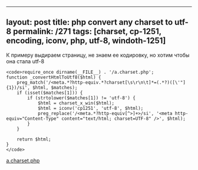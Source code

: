 ---
layout: post
title: php convert any charset to utf-8
permalink: /271
tags: [charset, cp-1251, encoding, iconv, php, utf-8, windoth-1251]
----

К примеру выдираем страницу, не знаем ее кодировку, но хотим чтобы она стала
utf-8

    
    <code>require_once dirname(__FILE__) . '/a.charset.php';
    function _convertHtmlToUtf8($html) {
    	preg_match('/<meta.*?http-equiv.*?charset[\s\r\n\t]*=(.*?)([\'"]{1})/si', $html, $matches);
    	if (isset($matches[1])) {
    		if (strtolower($matches[1]) != 'utf-8') {
    			$html = charset_x_win($html);
    			$html = iconv('cp1251', 'utf-8', $html);
    			preg_replace('/<meta.*?http-equiv[^>]+>/si', '<meta http-equiv="Content-Type" content="text/html; charset=UTF-8" />', $html);
    		}
    	}
    
    	return $html;
    }
    </code>


[a.charset.php](http://mac-blog.org.ua/wp-content/uploads/a.charset.php_.zip)

